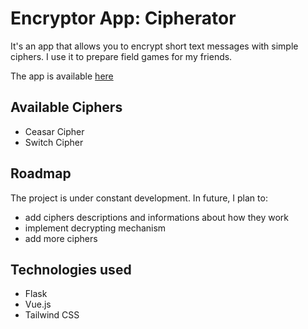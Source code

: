 # Encryptor App: Cipherator

It's an app that allows you to encrypt short text messages with simple ciphers. I use it to prepare field games for my friends.

The app is available [here](https://cipherator.herokuapp.com)

## Available Ciphers

- Ceasar Cipher
- Switch Cipher

## Roadmap
The project is under constant development. In future, I plan to:

- add ciphers descriptions and informations about how they work
- implement decrypting mechanism
- add more ciphers

## Technologies used
- Flask
- Vue.js
- Tailwind CSS
